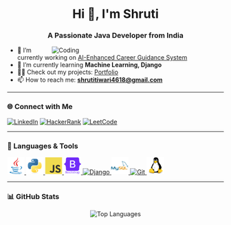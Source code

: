 <h1 align="center">Hi 👋, I'm Shruti</h1>
<h3 align="center">A Passionate Java Developer from India</h3>

<img align="right" alt="Coding" width="400" src="https://media.giphy.com/media/qgQUggAC3Pfv687qPC/giphy.gif">

- 🔭 I’m currently working on [AI-Enhanced Career Guidance System](https://github.com/shruti-tiwari761/Ai-enhanced-career-guidance-system-using-machine-learning-and-django)  
- 🌱 I’m currently learning **Machine Learning, Django**  
- 👨‍💻 Check out my projects: [Portfolio](https://main.d3bd8zqghbpahh.amplifyapp.com/)  
- 📫 How to reach me: **shrutitiwari4618@gmail.com**  

---

### 🌐 Connect with Me  
<p align="left">
<a href="https://linkedin.com/in/shruti7617" target="blank"><img src="https://img.shields.io/badge/-LinkedIn-%230077B5?style=for-the-badge&logo=linkedin&logoColor=white" alt="LinkedIn"/></a>
<a href="https://www.hackerrank.com/@shrutitiwari4618" target="blank"><img src="https://img.shields.io/badge/-Hackerrank-2EC866?style=for-the-badge&logo=hackerrank&logoColor=white" alt="HackerRank"/></a>
<a href="https://leetcode.com/u/shrutitiwari4618/" target="blank"><img src="https://img.shields.io/badge/-LeetCode-FFA116?style=for-the-badge&logo=leetcode&logoColor=white" alt="LeetCode"/></a>
</p>

---

### 🚀 Languages & Tools  
<p align="left">
  <a href="https://www.java.com" target="_blank"> <img src="https://raw.githubusercontent.com/devicons/devicon/master/icons/java/java-original.svg" alt="Java" width="40" height="40"/> </a>
  <a href="https://www.python.org" target="_blank"> <img src="https://raw.githubusercontent.com/devicons/devicon/master/icons/python/python-original.svg" alt="Python" width="40" height="40"/> </a>
  <a href="https://developer.mozilla.org/en-US/docs/Web/JavaScript" target="_blank"> <img src="https://raw.githubusercontent.com/devicons/devicon/master/icons/javascript/javascript-original.svg" alt="JavaScript" width="40" height="40"/> </a>
  <a href="https://getbootstrap.com" target="_blank"> <img src="https://raw.githubusercontent.com/devicons/devicon/master/icons/bootstrap/bootstrap-plain-wordmark.svg" alt="Bootstrap" width="40" height="40"/> </a>
  <a href="https://www.djangoproject.com/" target="_blank"> <img src="https://cdn.worldvectorlogo.com/logos/django.svg" alt="Django" width="40" height="40"/> </a>
  <a href="https://www.mysql.com/" target="_blank"> <img src="https://raw.githubusercontent.com/devicons/devicon/master/icons/mysql/mysql-original-wordmark.svg" alt="MySQL" width="40" height="40"/> </a>
  <a href="https://git-scm.com/" target="_blank"> <img src="https://www.vectorlogo.zone/logos/git-scm/git-scm-icon.svg" alt="Git" width="40" height="40"/> </a>
  <a href="https://www.linux.org/" target="_blank"> <img src="https://raw.githubusercontent.com/devicons/devicon/master/icons/linux/linux-original.svg" alt="Linux" width="40" height="40"/> </a>
</p>

---

### 📊 GitHub Stats  
<p align="center">
  <img src="https://github-readme-stats.vercel.app/api/top-langs?username=shruti-tiwari761&show_icons=true&locale=en&layout=compact" alt="Top Languages"/>
</p>

